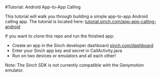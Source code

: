 #Tutorial: Android App-to-App Calling

This tutorial will walk you through building a simple app-to-app Android calling app. The tutorial is located here: [tutorial.sinch.com/app-app-calling-android](http://tutorial.sinch.com/app-app-calling-android/)

If you want to clone this repo and run the finished app:
- Create an app in the Sinch developer dashboard [sinch.com/dashboard](http://www.sinch.com/dashboard)
- Enter your Sinch app key and secret in CallActivity.java
- Run on two devices or emulators and all each other!

Note: The Sinch SDK is not currently compatible with the Genymotion emulator.
